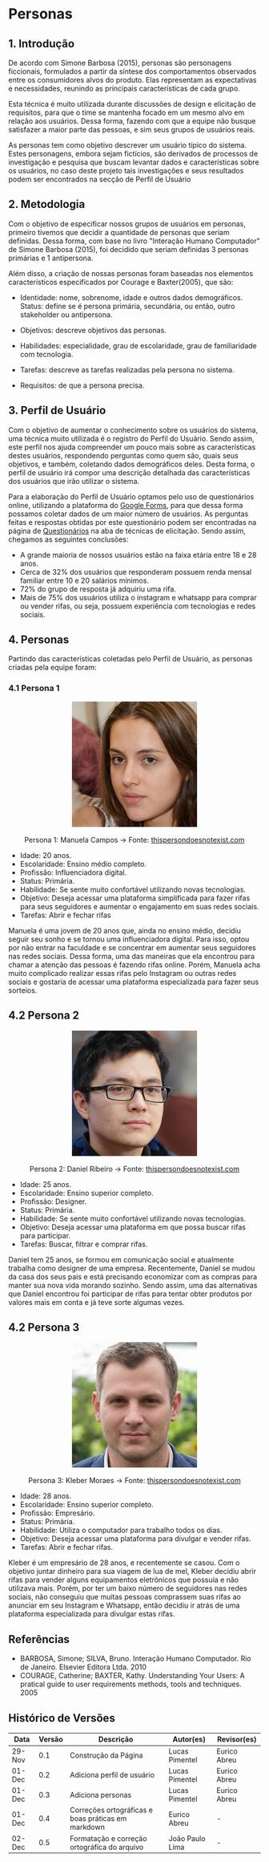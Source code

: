 # Personas

## 1. Introdução

De acordo com Simone Barbosa (2015), personas são personagens ficcionais, formulados a partir da síntese dos comportamentos observados entre os consumidores alvos do produto. Elas representam as expectativas e necessidades, reunindo as principais características de cada grupo.

Esta técnica é muito utilizada durante discussões de design e elicitação de requisitos, para que o time se mantenha focado em um mesmo alvo em relação aos usuários. Dessa forma, fazendo com que a equipe não busque satisfazer a maior parte das pessoas, e sim seus grupos de usuários reais.

As personas tem como objetivo descrever um usuário típico do sistema. Estes personagens, embora sejam fictícios, são derivados de processos de investigação e pesquisa que buscam levantar dados e características sobre os usuários, no caso deste projeto tais investigações e seus resultados podem ser encontrados na secção de Perfil de Usuário

## 2. Metodologia

Com o objetivo de especificar nossos grupos de usuários em personas, primeiro tivemos que decidir a quantidade de personas que seriam definidas. Dessa forma, com base no livro "Interação Humano Computador" de Simone Barbosa (2015), foi decidido que seriam definidas 3 personas primárias e 1 antipersona.

Além disso, a criação de nossas personas foram baseadas nos elementos característicos especificados por Courage e Baxter(2005), que são:

- Identidade: nome, sobrenome, idade e outros dados demográficos.
  Status: define se é persona primária, secundária, ou então, outro stakeholder ou antipersona.

- Objetivos: descreve objetivos das personas.

- Habilidades: especialidade, grau de escolaridade, grau de familiaridade com tecnologia.

- Tarefas: descreve as tarefas realizadas pela persona no sistema.

- Requisitos: de que a persona precisa.

## 3. Perfil de Usuário

Com o objetivo de aumentar o conhecimento sobre os usuários do sistema, uma técnica muito utilizada é o registro do Perfil do Usuário. Sendo assim, este perfil nos ajuda compreender um pouco mais sobre as características destes usuários, respondendo perguntas como quem são, quais seus objetivos, e também, coletando dados demográficos deles. Desta forma, o perfil de usuário irá compor uma descrição detalhada das características dos usuários que irão utilizar o sistema.

Para a elaboração do Perfil de Usuário optamos pelo uso de questionários online, utilizando a plataforma do [Google Forms](https://workspace.google.com/intl/pt-BR/products/forms/), para que dessa forma possamos coletar dados de um maior número de usuários. As perguntas feitas e respostas obtidas por este questionário podem ser encontradas na página de [Questionários]() na aba de técnicas de elicitação. Sendo assim, chegamos as seguintes conclusões:

- A grande maioria de nossos usuários estão na faixa etária entre 18 e 28 anos.
- Cerca de 32% dos usuários que responderam possuem renda mensal familiar entre 10 e 20 salários mínimos.
- 72% do grupo de resposta já adquiriu uma rifa.
- Mais de 75% dos usuários utiliza o instagram e whatsapp para comprar ou vender rifas, ou seja, possuem experiência com tecnologias e redes sociais.

## 4. Personas

Partindo das características coletadas pelo Perfil de Usuário, as personas criadas pela equipe foram:

### 4.1 Persona 1

<center>

![Imagem](../assets/personas/persona1_e-rifas.jpg)

Persona 1: Manuela Campos -> Fonte: [thispersondoesnotexist.com](https://thispersondoesnotexist.com/)

</center>

- Idade: 20 anos.
- Escolaridade: Ensino médio completo.
- Profissão: Influenciadora digital.
- Status: Primária.
- Habilidade: Se sente muito confortável utilizando novas tecnologias.
- Objetivo: Deseja acessar uma plataforma simplificada para fazer rifas para seus seguidores e aumentar o engajamento em suas redes sociais.
- Tarefas: Abrir e fechar rifas

Manuela é uma jovem de 20 anos que, ainda no ensino médio, decidiu seguir seu sonho e se tornou uma influenciadora digital. Para isso, optou por não entrar na faculdade e se concentrar em aumentar seus seguidores nas redes sociais. Dessa forma, uma das maneiras que ela encontrou para chamar a atenção das pessoas é fazendo rifas online. Porém, Manuela acha muito complicado realizar essas rifas pelo Instagram ou outras redes sociais e gostaria de acessar uma plataforma especializada para fazer seus sorteios.

## 4.2 Persona 2

<center>

![Imagem](../assets/personas/persona2_e-rifas.jpg)

Persona 2: Daniel Ribeiro -> Fonte: [thispersondoesnotexist.com](https://thispersondoesnotexist.com/)

</center>

- Idade: 25 anos.
- Escolaridade: Ensino superior completo.
- Profissão: Designer.
- Status: Primária.
- Habilidade: Se sente muito confortável utilizando novas tecnologias.
- Objetivo: Deseja acessar uma plataforma em que possa buscar rifas para participar.
- Tarefas: Buscar, filtrar e comprar rifas.

Daniel tem 25 anos, se formou em comunicação social e atualmente trabalha como designer de uma empresa. Recentemente, Daniel se mudou da casa dos seus pais e está precisando economizar com as compras para manter sua nova vida morando sozinho. Sendo assim, uma das alternativas que Daniel encontrou foi participar de rifas para tentar obter produtos por valores mais em conta e já teve sorte algumas vezes.

## 4.2 Persona 3

<center>

![Imagem](../assets/personas/persona3_e-rifas.jpg)

Persona 3: Kleber Moraes -> Fonte: [thispersondoesnotexist.com](https://thispersondoesnotexist.com/)

</center>

- Idade: 28 anos.
- Escolaridade: Ensino superior completo.
- Profissão: Empresário.
- Status: Primária.
- Habilidade: Utiliza o computador para trabalho todos os dias.
- Objetivo: Deseja acessar uma plataforma para divulgar e vender rifas.
- Tarefas: Abrir e fechar rifas.

Kleber é um empresário de 28 anos, e recentemente se casou. Com o objetivo juntar dinheiro para sua viagem de lua de mel, Kleber decidiu abrir rifas para vender alguns equipamentos eletrônicos que possuía e não utilizava mais. Porém, por ter um baixo número de seguidores nas redes sociais, não conseguiu que muitas pessoas comprassem suas rifas ao anunciar em seu Instagram e Whatsapp, então decidiu ir atrás de uma plataforma especializada para divulgar estas rifas.

## Referências

- BARBOSA, Simone; SILVA, Bruno. Interação Humano Computador. Rio de Janeiro. Elsevier Editora Ltda. 2010
- COURAGE, Catherine; BAXTER, Kathy. Understanding Your Users: A pratical guide to user requirements methods, tools and techniques. 2005

## Histórico de Versões

| Data   | Versão | Descrição                                          | Autor(es)       | Revisor(es)  |
| ------ | ------ | -------------------------------------------------- | --------------- | ------------ |
| 29-Nov | 0.1    | Construção da Página                               | Lucas Pimentel  | Eurico Abreu |
| 01-Dec | 0.2    | Adiciona perfil de usuário                         | Lucas Pimentel  | Eurico Abreu |
| 01-Dec | 0.3    | Adiciona personas                                  | Lucas Pimentel  | Eurico Abreu |
| 01-Dec | 0.4    | Correções ortográficas e boas práticas em markdown | Eurico Abreu    | -            |
| 02-Dec | 0.5    | Formatação e correção ortográfica do arquivo       | João Paulo Lima | -            |
